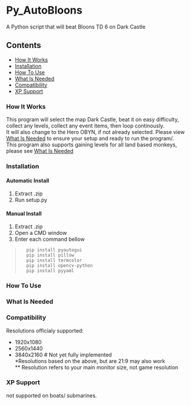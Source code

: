 # Py_AutoBloons
A Python script that will beat Bloons TD 6 on Dark Castle

## Contents
* [How It Works](#How_It_Works)
* [Installation](#Installation)
* [How To Use](#How_To_Use)
* [What Is Needed](#What_Is_Needed)
* [Compatibility](#Compatibility)
* [XP Support](#XP_Support)

### How It Works
This program will select the map Dark Castle, beat it on easy difficulty, collect any levels, collect any event items, then loop continously.  
It will also change to the Hero OBYN, if not already selected. Please view [What Is Needed](#What_Is_Needed)<a name="What_Is_Needed"></a> to ensure your setup and ready to run the program/.  
This program also supports gaining levels for all land based monkeys, please see [What Is Needed](#What_Is_Needed)  

### Installation
#### Automatic Install   
 1. Extract .zip
 2. Run setup.py

#### Manual Install  
 1. Extract .zip
 2. Open a CMD window
 3. Enter each command bellow
>       pip install pyautogui
>       pip install pillow
>       pip install termcolor
>       pip install opencv-python
>       pip install pyyaml
   
### How To Use

### What Is Needed

### Compatibility
Resolutions officialy supported:  
* 1920x1080  
* 2560x1440  
* 3840x2160 # Not yet fully implemented  
*Resolutions based on the above, but are 21:9 may also work  
** Resolution refers to your main monitor size, not game resolution  


### XP Support
not supported on boats/ submarines.


